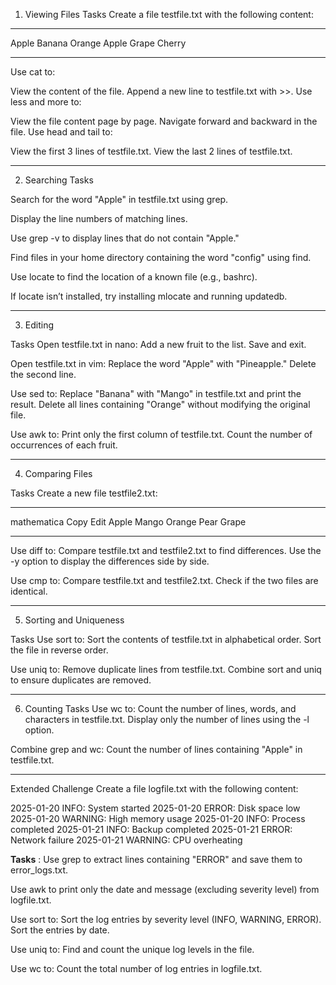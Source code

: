 
1. Viewing Files
Tasks
Create a file testfile.txt with the following content:

-----------------------------------------------------------------

Apple
Banana
Orange
Apple
Grape
Cherry

---------------------

Use cat to:

View the content of the file.
Append a new line to testfile.txt with >>.
Use less and more to:

View the file content page by page.
Navigate forward and backward in the file.
Use head and tail to:

View the first 3 lines of testfile.txt.
View the last 2 lines of testfile.txt.

---------------------

2. Searching
Tasks

Search for the word "Apple" in testfile.txt using grep.

Display the line numbers of matching lines.

Use grep -v to display lines that do not contain "Apple."

Find files in your home directory containing the word "config" using find.

Use locate to find the location of a known file (e.g., bashrc).

If locate isn’t installed, try installing mlocate and running updatedb.

---------------------

3. Editing
   
Tasks
Open testfile.txt in nano:
Add a new fruit to the list.
Save and exit.

Open testfile.txt in vim:
Replace the word "Apple" with "Pineapple."
Delete the second line.

Use sed to:
Replace "Banana" with "Mango" in testfile.txt and print the result.
Delete all lines containing "Orange" without modifying the original file.

Use awk to:
Print only the first column of testfile.txt.
Count the number of occurrences of each fruit.

---------------------

4. Comparing Files
   
Tasks
Create a new file testfile2.txt:

---------------------

mathematica
Copy
Edit
Apple
Mango
Orange
Pear
Grape

---------------------

Use diff to:
Compare testfile.txt and testfile2.txt to find differences.
Use the -y option to display the differences side by side.


Use cmp to:
Compare testfile.txt and testfile2.txt.
Check if the two files are identical.


---------------------

5. Sorting and Uniqueness
   
Tasks
Use sort to:
Sort the contents of testfile.txt in alphabetical order.
Sort the file in reverse order.

Use uniq to:
Remove duplicate lines from testfile.txt.
Combine sort and uniq to ensure duplicates are removed.

---------------------

6. Counting
Tasks
Use wc to:
Count the number of lines, words, and characters in testfile.txt.
Display only the number of lines using the -l option.

Combine grep and wc:
Count the number of lines containing "Apple" in testfile.txt.

---------------------

Extended Challenge
Create a file logfile.txt with the following content:

2025-01-20 INFO: System started
2025-01-20 ERROR: Disk space low
2025-01-20 WARNING: High memory usage
2025-01-20 INFO: Process completed
2025-01-21 INFO: Backup completed
2025-01-21 ERROR: Network failure
2025-01-21 WARNING: CPU overheating


**Tasks** :
Use grep to extract lines containing "ERROR" and save them to error_logs.txt.

Use awk to print only the date and message (excluding severity level) from logfile.txt.

Use sort to:
Sort the log entries by severity level (INFO, WARNING, ERROR).
Sort the entries by date.

Use uniq to:
Find and count the unique log levels in the file.

Use wc to:
Count the total number of log entries in logfile.txt.
